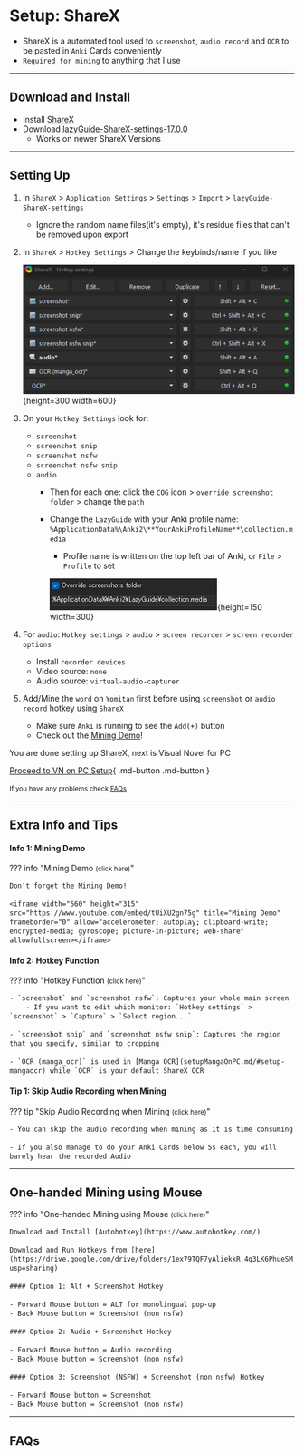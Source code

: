 # Setup: ShareX

- ShareX is a automated tool used to `screenshot`, `audio record` and `OCR` to be pasted in `Anki` Cards conveniently
- `Required for mining` to anything that I use

---

## Download and Install

- Install [ShareX](https://getsharex.com/)
- Download [lazyGuide-ShareX-settings-17.0.0](https://drive.google.com/drive/folders/1vxkbfe7tr27NxWP5baFaLLmqnExt-3Ba?usp=sharing)
    - Works on newer ShareX Versions

---

## Setting Up

1. In `ShareX` > `Application Settings` > `Settings` > `Import` > `lazyGuide-ShareX-settings`
    - Ignore the random name files(it's empty), it's residue files that can't be removed upon export

2. In `ShareX` > `Hotkey Settings` > Change the keybinds/name if you like

    ![ShareX Hotkeys](../img/sharex-hotkeys.png){height=300 width=600}

3. On your `Hotkey Settings` look for:
    - `screenshot`
    - `screenshot snip`
    - `screenshot nsfw`
    - `screenshot nsfw snip`
    - `audio`
        - Then for each one: click the `COG` icon > `override screenshot folder` > change the `path`
        - Change the `LazyGuide` with your Anki profile name: `%ApplicationData%\Anki2\**YourAnkiProfileName**\collection.media`
            - Profile name is written on the top left bar of Anki, or `File` > `Profile` to set

            ![ShareX Path](../img/sharex-path.png){height=150 width=300}

4. For `audio`: `Hotkey settings` > `audio` > `screen recorder` > `screen recorder options`
    - Install `recorder devices`
    - Video source: `none`
    - Audio source: `virtual-audio-capturer`

5. Add/Mine the `word` on `Yomitan` first before using `screenshot` or `audio record` hotkey using `ShareX`
    - Make sure `Anki` is running to see the `Add(+)` button
    - Check out the [Mining Demo](index.md/#mining-demo)!

You are done setting up ShareX, next is Visual Novel for PC

[Proceed to VN on PC Setup](setupVnOnPC.md){ .md-button .md-button }

<small>If you have any problems check [FAQs](setupShareX.md/#faqs)</small>

---

## Extra Info and Tips

#### Info 1: Mining Demo

??? info "Mining Demo <small>(click here)</small>"

    Don't forget the Mining Demo!
    
    <iframe width="560" height="315" src="https://www.youtube.com/embed/tUiXU2gn75g" title="Mining Demo" frameborder="0" allow="accelerometer; autoplay; clipboard-write; encrypted-media; gyroscope; picture-in-picture; web-share" allowfullscreen></iframe>

#### Info 2: Hotkey Function

??? info "Hotkey Function <small>(click here)</small>"

    - `screenshot` and `screenshot nsfw`: Captures your whole main screen
        - If you want to edit which monitor: `Hotkey settings` > `screenshot` > `Capture` > `Select region...`

    - `screenshot snip` and `screenshot nsfw snip`: Captures the region that you specify, similar to cropping

    - `OCR (manga_ocr)` is used in [Manga OCR](setupMangaOnPC.md/#setup-mangaocr) while `OCR` is your default ShareX OCR

#### Tip 1: Skip Audio Recording when Mining

??? tip "Skip Audio Recording when Mining <small>(click here)</small>"

    - You can skip the audio recording when mining as it is time consuming

    - If you also manage to do your Anki Cards below 5s each, you will barely hear the recorded Audio

---

## One-handed Mining using Mouse

??? info "One-handed Mining using Mouse <small>(click here)</small>"

    Download and Install [Autohotkey](https://www.autohotkey.com/)

    Download and Run Hotkeys from [here](https://drive.google.com/drive/folders/1ex79TQF7yAliekkR_4q3LK6PhueSM_wK?usp=sharing)

    #### Option 1: Alt + Screenshot Hotkey

    - Forward Mouse button = ALT for monolingual pop-up
    - Back Mouse button = Screenshot (non nsfw)

    #### Option 2: Audio + Screenshot Hotkey

    - Forward Mouse button = Audio recording
    - Back Mouse button = Screenshot (non nsfw)

    #### Option 3: Screenshot (NSFW) + Screenshot (non nsfw) Hotkey

    - Forward Mouse button = Screenshot
    - Back Mouse button = Screenshot (non nsfw)

---

## FAQs
